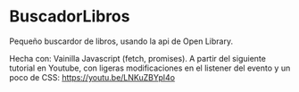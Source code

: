 # BuscadorLibros

Pequeño buscardor de libros, usando la api de Open Library.

Hecha con: Vainilla Javascript (fetch, promises).
A partir del siguiente tutorial en Youtube, con ligeras modificaciones en el listener del evento y un poco de CSS: https://youtu.be/LNKuZBYpl4o
